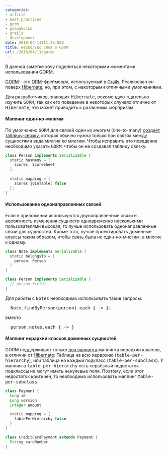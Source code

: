 ```yaml
---
categories:
- article
- best practices
- gorm
- разработка
- grails
- development
date: 2010-04-11T11:45:00Z
title: Несколько слов о GORM
url: /2010/04/11/gorm/
---
```


<p>В данной заметке хочу поделиться некоторыми моментами использования GORM.</p>
<p><a href="http://grails.org/doc/latest/guide/5.%20Object%20Relational%20Mapping%20%28GORM%29.html">GORM</a> - это <a href="http://en.wikipedia.org/wiki/Object-relational_mapping">ORM</a>-фреймворк, используемый в <a href="http://grails.org/">Grails</a>. Реализован он поверх <a href="http://hibernate.org/">Hibernate</a>, но, при этом, с некоторыми отличными умолчаниями.</p>
<p>Для разработчиков, знающих <tt>Hibernate</tt>, рекомендую тщательно изучить <tt>GORM</tt>, так как его поведение в некоторых случаях отлично от <tt>Hibernate</tt>, что может приводить к различным сюрпризам.</p>
<h4></h4>
<h4>Маппинг один-ко-многим</h4>
<p>По умолчанию <tt>GORM</tt> для связей <em>один ко многим</em> (one-to-many) <a href="http://www.grails.org/doc/latest/guide/5.%20Object%20Relational%20Mapping%20%28GORM%29.html#5.2.1.2%20One-to-many" title="Grails will, by default, map this kind of relationship with a join table.">создаёт таблицу-связку</a>, которая обычно нужна только при связях между сущностями вида <em>многие ко многим</em>. Чтобы исправить это поведение необходимо указать <tt>GORM</tt>, чтобы он не создавал таблицу связку.</p>

```java
class Person implements Serializable {
  static hasMany = [
    scores: ScoreSheet
  ]
  
  static mapping = {
    scores joinTable: false
  };
}
```

<h4>Использование однонаправленных связей</h4>
<p>Если в приложении используются двунаправленные связи и вероятность изменения сущности одновременно несколькими пользователями высокая, то лучше использовать однонаправленные связи для сущностей. Кроме того, лучше проектировать доменные классы таким образом, чтобы связь была не один-ко-многим, а многие к одному.</p>

```java
class Note implements Serializable {
  static belongsTo = [
    person: Person
  ]
}

class Person implements Serializable {
  // person fields.
}
```

<p>Для работы с <tt>Notes</tt> необходимо использовать такие запросы: </p>
<pre class="brush: java">
  Note.findByPerson(person).each { -&gt; };
</pre>
<p> вместо </p>
<pre class="brush: java">
  person.notes.each { -&gt; }
</pre>
<h4>Маппинг иерархии классов доменных сущностей</h4>
<p>GORM поддерживает только <a href="http://www.grails.org/doc/latest/guide/5.%20Object%20Relational%20Mapping%20%28GORM%29.html#5.2.3%20Inheritance%20in%20GORM">два варианта </a>маппинга иерархии классов, в отличии от <a href="http://docs.jboss.org/hibernate/stable/core/reference/en/html/inheritance.html">Hibernate</a>: Таблица на всю иерархию (<tt>table-per-hierarchy</tt>), или таблица на каждый подкласс (<tt>table-per-subclass</tt>). У маппинга <tt>table-per-hierarchy</tt> есть серьёзный недостаток - подклассы не могут иметь ненулевые поля. Поэтому, если этот недостаток критичен, то необходимо использовать маппинг <tt>table-per-subclass</tt>.</p>

```java
class Payment {
  Long id
  Long version
  Integer amount

  static mapping = {
    tablePerHierarchy false
  }
}

class CreditCardPayment extends Payment {
  String cardNumber
}
```
